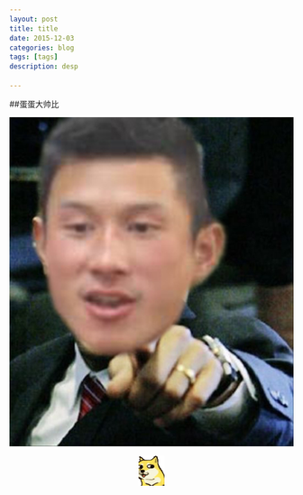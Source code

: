 ```yaml
---
layout: post
title: title
date: 2015-12-03
categories: blog
tags: [tags]
description: desp

---
```

##蛋蛋大帅比
<center>
    <p><img src="https://raw.githubusercontent.com/iOSDevpTips/iOSDevpTips.github.io/master/img/dandan.jpg"></p>
</center>
<center>
    <p><img src="https://raw.githubusercontent.com/iOSDevpTips/iOSDevpTips.github.io/master/img/forkdog.gif"></p>
</center>












